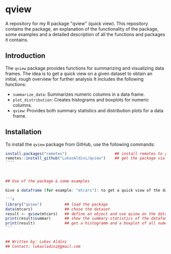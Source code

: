 # qview
A repository for my R package "qview" (quick view). This repository contains the package, an explanation of the functionality of the package, some examples and a detailed description of all the functions and packages it contains. 



## Introduction

The `qview` package provides functions for summarizing and visualizing data frames.
The idea is to get a quick view on a given dataset to obtain an initial, rough overview for further analysis
It includes the following functions:

- `summarize_data`: Summarizes numeric columns in a data frame.
- `plot_distribution`: Creates histograms and boxplots for numeric columns.
- `qview`: Provides both summary statistics and distribution plots for a data frame.



## Installation

To install the `qview` package from GitHub, use the following commands:

```r
install.packages("remotes")                     ## install remotes to get git content
remotes::install_github("LukasAldini/qview")    ## get the package via github
´´´´ 



## Use of the package & some examples

Give a dataframe (for example: "mtcars"): to get a quick view of the data use qview as shown below:

´´´r
library("qview")          ## load the package
data(mtcars)              ## chose the dataset
result <- qview(mtcars)   ## define an object and use qview on the dataframe
print(result$summar)      ## show the summary-statistics of the datafames numeric columns (mean,median, min & max and sd)
print(result)             ## get a histogramm and a boxplot of all numeric columns of the given dataset
´´´


## Written by: Lukas Aldini
## Contact: lukasladini@gmail.com 
